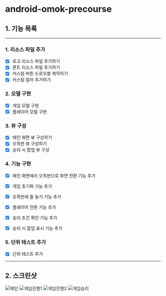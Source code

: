 # android-omok-precourse

## 1. 기능 목록
---
### 1. 리소스 파일 추가
- [x] 로고 리소스 파일 추가하기
- [x] 폰트 리소스 파일 추가하기
- [x] 커스텀 버튼 드로우블 제작하기
- [x] 커스텀 컬러 추가하기

### 2. 모델 구현
- [x] 게임 모델 구현
- [x] 플레이어 모델 구현

### 3. 뷰 구성
- [x] 메인 화면 뷰 구성하기
- [x] 오목판 뷰 구성하기
- [x] 승리 시 팝업 뷰 구성

### 4. 기능 구현
- [x] 메인 화면에서 오목판으로 화면 전환 기능 추가
- [x] 게임 초기화 기능 추가
- [x] 오목판에 돌 놓기 기능 추가
- [x] 플레이어 전환 기능 추가
- [x] 승리 조건 확인 기능 추가
- [x] 승리 시 팝업 표시 기능 추가


### 5. 단위 테스트 추가
- [x] 단위 테스트 추가
---

## 2. 스크린샷
![메인](https://github.com/aengzu/android-omok-precourse/assets/102356873/0edbcc04-3a2a-4b76-81d3-de27f51c0c09)
![게임진행1](https://github.com/aengzu/android-omok-precourse/assets/102356873/955802a5-7011-4fa2-ade0-0efe625701e1)
![게임진행2](https://github.com/aengzu/android-omok-precourse/assets/102356873/aa9fee4f-944e-43e8-b8e0-5685241ed0c3)
![게임승리](https://github.com/aengzu/android-omok-precourse/assets/102356873/6a86bb06-2253-4776-bff3-1566ab2c76dc)



